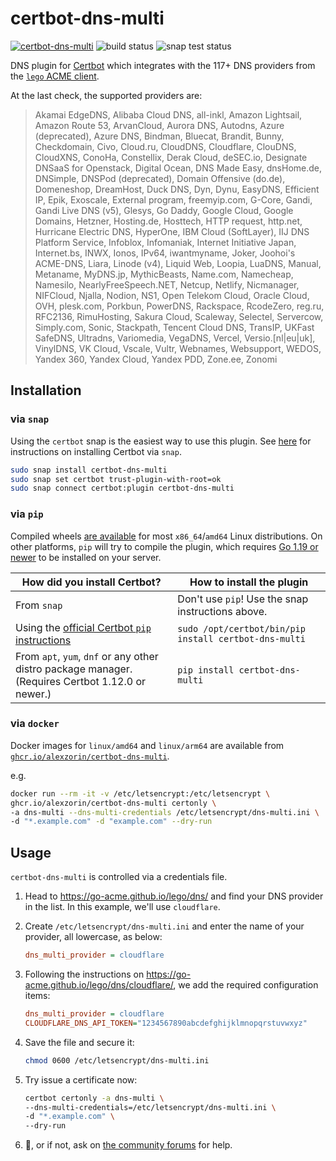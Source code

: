 # certbot-dns-multi

[![certbot-dns-multi](https://snapcraft.io/certbot-dns-multi/badge.svg)](https://snapcraft.io/certbot-dns-multi) ![build status](https://github.com/alexzorin/certbot-dns-multi/actions/workflows/build-and-publish.yml/badge.svg)  ![snap test status](https://github.com/alexzorin/certbot-dns-multi/actions/workflows/test-snap.yml/badge.svg)

DNS plugin for [Certbot](https://certbot.eff.org/) which integrates with the 117+ DNS providers from the [`lego` ACME client](https://github.com/go-acme/lego/).

At the last check, the supported providers are:

> Akamai EdgeDNS, Alibaba Cloud DNS, all-inkl, Amazon Lightsail, Amazon Route 53, ArvanCloud, Aurora DNS, Autodns, Azure (deprecated), Azure DNS, Bindman, Bluecat, Brandit, Bunny, Checkdomain, Civo, Cloud.ru, CloudDNS, Cloudflare, ClouDNS, CloudXNS, ConoHa, Constellix, Derak Cloud, deSEC.io, Designate DNSaaS for Openstack, Digital Ocean, DNS Made Easy, dnsHome.de, DNSimple, DNSPod (deprecated), Domain Offensive (do.de), Domeneshop, DreamHost, Duck DNS, Dyn, Dynu, EasyDNS, Efficient IP, Epik, Exoscale, External program, freemyip.com, G-Core, Gandi, Gandi Live DNS (v5), Glesys, Go Daddy, Google Cloud, Google Domains, Hetzner, Hosting.de, Hosttech, HTTP request, http.net, Hurricane Electric DNS, HyperOne, IBM Cloud (SoftLayer), IIJ DNS Platform Service, Infoblox, Infomaniak, Internet Initiative Japan, Internet.bs, INWX, Ionos, IPv64, iwantmyname, Joker, Joohoi's ACME-DNS, Liara, Linode (v4), Liquid Web, Loopia, LuaDNS, Manual, Metaname, MyDNS.jp, MythicBeasts, Name.com, Namecheap, Namesilo, NearlyFreeSpeech.NET, Netcup, Netlify, Nicmanager, NIFCloud, Njalla, Nodion, NS1, Open Telekom Cloud, Oracle Cloud, OVH, plesk.com, Porkbun, PowerDNS, Rackspace, RcodeZero, reg.ru, RFC2136, RimuHosting, Sakura Cloud, Scaleway, Selectel, Servercow, Simply.com, Sonic, Stackpath, Tencent Cloud DNS, TransIP, UKFast SafeDNS, Ultradns, Variomedia, VegaDNS, Vercel, Versio.\[nl|eu|uk\], VinylDNS, VK Cloud, Vscale, Vultr, Webnames, Websupport, WEDOS, Yandex 360, Yandex Cloud, Yandex PDD, Zone.ee, Zonomi

## Installation

### via `snap`

Using the `certbot` snap is the easiest way to use this plugin. See [here](https://certbot.eff.org/instructions?ws=other&os=snap) for instructions on installing Certbot via `snap`.

```bash
sudo snap install certbot-dns-multi
sudo snap set certbot trust-plugin-with-root=ok
sudo snap connect certbot:plugin certbot-dns-multi
```

### via `pip`

Compiled wheels [are available](https://pypi.org/project/certbot-dns-multi/#files) for most `x86_64`/`amd64` Linux distributions. On other platforms, `pip` will try to compile the plugin, which requires [Go 1.19 or newer](https://go.dev/dl) to be installed on your server.

| How did you install Certbot?                                                                          | How to install the plugin                             |
|-------------------------------------------------------------------------------------------------------|-------------------------------------------------------|
| From `snap`                                                                                           | Don't use `pip`! Use the snap instructions above.     |
| Using the [official Certbot `pip` instructions](https://certbot.eff.org/instructions?ws=other&os=pip) | `sudo /opt/certbot/bin/pip install certbot-dns-multi` |
| From `apt`, `yum`, `dnf` or any other distro package manager. (Requires Certbot 1.12.0 or newer.)     | `pip install certbot-dns-multi`                       |

### via `docker`

Docker images for `linux/amd64` and `linux/arm64` are available from [`ghcr.io/alexzorin/certbot-dns-multi`](https://ghcr.io/alexzorin/certbot-dns-multi).

e.g.

```bash
docker run --rm -it -v /etc/letsencrypt:/etc/letsencrypt \
ghcr.io/alexzorin/certbot-dns-multi certonly \
-a dns-multi --dns-multi-credentials /etc/letsencrypt/dns-multi.ini \
-d "*.example.com" -d "example.com" --dry-run
```

## Usage

`certbot-dns-multi` is controlled via a credentials file.

1. Head to https://go-acme.github.io/lego/dns/ and find your DNS provider in the list.
In this example, we'll use `cloudflare`.
2. Create `/etc/letsencrypt/dns-multi.ini` and enter the name of your provider, all lowercase, as below:

    ```ini
    dns_multi_provider = cloudflare
    ```

3. Following the instructions on https://go-acme.github.io/lego/dns/cloudflare/, we add the required configuration items:

    ```ini
    dns_multi_provider = cloudflare
    CLOUDFLARE_DNS_API_TOKEN="1234567890abcdefghijklmnopqrstuvwxyz"
    ```

4. Save the file and secure it:

    ```bash
    chmod 0600 /etc/letsencrypt/dns-multi.ini
    ```

5. Try issue a certificate now:

    ```bash
    certbot certonly -a dns-multi \
    --dns-multi-credentials=/etc/letsencrypt/dns-multi.ini \
    -d "*.example.com" \
    --dry-run
    ```

6. 🥳, or if not, ask on [the community forums](https://community.letsencrypt.org/) for help.
